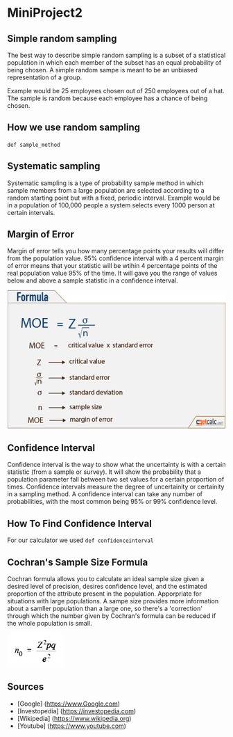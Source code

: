 # MiniProject2

## Simple random sampling
The best way to describe simple random sampling is a subset of a statistical population in which each member of the subset has an equal probability of being chosen.  A simple random sampe is meant to be an unbiased representation of a group.

Example would be 25 employees chosen out of 250 employees out of a hat. The sample is random because each employee has a chance of being chosen.

## How we use random sampling
`def sample_method`

## Systematic sampling
Systematic sampling is a type of probability sample method in which sample members from a large population are selected according to a random starting point but with a fixed, periodic interval. Example would be in a population of 100,000 people a system selects every 1000 person at certain intervals.

## Margin of Error
Margin of error tells you how many percentage points your results will differ from the population value. 95% confidence interval with a 4 percent margin of error means that your statistic will be wtihin 4 percentage points of the real population value 95% of the time.  It will gave you the range of values below and above a sample statistic in a confidence interval.  

![MarginOfError](moe.PNG)

## Confidence Interval 
Confidence interval is the way to show what the uncertainty is with a certain statistic (from a sample or survey).  It will show the probability that a population parameter fall between two set values for a certain proportion of times. Confidence intervals measure the degree of uncertainity or certainity in a sampling method. A confidence interval can take any number of probabilities, with the most common being 95% or 99% confidence level.

## How To Find Confidence Interval
For our calculator we used `def confidenceinterval` 

## Cochran's Sample Size Formula
Cochran formula allows you to calculate an ideal sample size given a desired level of precision, desires confidence level, and the estimated proportion of the attribute present in the population. Apporpriate for situations with large populations. A sampe size provides more information about a samller population than a large one, so there's a 'correction' through which the number given by Cochran's formula can be reduced if the whole population is small.

![Cochran](cochran.jpeg)


## Sources
* [Google] (https://www.Google.com)
* [Investopedia] (https://investopedia.com)
* [Wikipedia] (https://www.wikipedia.org)
* [Youtube] (https://www.youtube.com)

